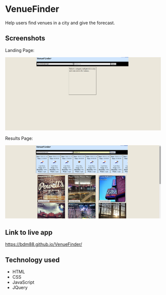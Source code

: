 # VenueFinder
Help users find venues in a city and give the forecast.

## Screenshots
Landing Page:

![landing screen](Screenshots/Landing%20Page.png)

Results Page:

![Results screen](Screenshots/Results%20Page.png)

## Link to live app
https://bdm88.github.io/VenueFinder/

## Technology used
* HTML
* CSS
* JavaScript
* JQuery
